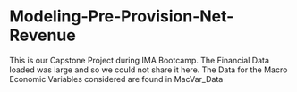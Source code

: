 # Modeling-Pre-Provision-Net-Revenue
This is our Capstone Project during IMA Bootcamp.
The Financial Data loaded was large and so we could not share it here. The Data for the Macro Economic Variables considered are found in MacVar_Data
